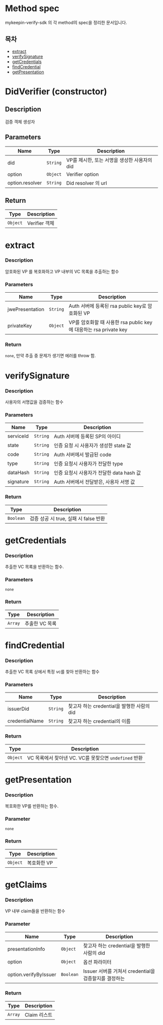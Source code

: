 # Method spec

mykeepin-verify-sdk 의 각 method의 spec을 정리한 문서입니다. 

## 목차
* [extract](#extract)
* [verifySignature](#verifySignature)
* [getCredentials](#getCredentials)
* [findCredential](#findCredential)
* [getPresentation](#getPresentation)

# DidVerifier (constructor)

## Description
검증 객체 생성자

## Parameters
| Name | Type | Description |
| --- | --- | --- |
| did | ```String``` | VP를 제시한, 또는 서명을 생성한 사용자의 did |
| option | ```Object``` | Verifier option |
| option.resolver | ```String``` | Did resolver 의 url |

## Return
| Type | Description |
| --- | --- |
| ```Object``` | Verifier 객체 |

# extract
### Description
암호화된 VP 를 복호화하고 VP 내부의 VC 목록을 추출하는 함수

### Parameters
| Name | Type | Description |
| --- | --- | --- |
| jwePresentation | ```String``` | Auth 서버에 등록된 rsa public key로 암호화된 VP |
| privateKey | ```Object``` | VP를 암호화할 때 사용한 rsa public key에 대응하는 rsa private key |

### Return
```none```, 만약 추출 중 문제가 생기면 에러를 throw 함.

# verifySignature
### Description
사용자의 서명값을 검증하는 함수

### Parameters
| Name | Type | Description |
| --- | --- | --- |
| serviceId | ```String``` | Auth 서버에 등록된 SP의 아이디 |
| state | ```String``` | 인증 요청 시 사용자가 생성한 state 값 |
| code | ```String``` | Auth 서버에서 발급된 code |
| type | ```String``` | 인증 요청시 사용자가 전달한 type |
| dataHash | ```String``` | 인증 요청시 사용자가 전달한 data hash 값 |
| signature | ```String``` | Auth 서버에서 전달받은, 사용자 서명 값

### Return
| Type | Description | 
| --- | --- |
| ```Boolean``` | 검증 성공 시 true, 실패 시 false 반환 |

# getCredentials
### Description
추출한 VC 목록을 반환하는 함수.  

### Parameters
```none```

### Return
| Type | Description |
| --- | --- |
| ```Array``` | 추출한 VC 목록

# findCredential
### Description
추출한 VC 목록 상에서 특정 vc를 찾아 반환하는 함수

### Parameters
| Name | Type | Description |
| --- | --- | --- |
| issuerDid | ```String``` | 찾고자 하는 credential을 발행한 사람의 did |
| credentialName | ```String``` | 찾고자 하는 credential의 이름 |

### Return
| Type | Description
| --- | --- |
| ```Object``` | VC 목록에서 찾아낸 VC. VC를 못찾으면 ```undefined``` 반환 |

# getPresentation
### Description
복호화한 VP를 반환하는 함수.  

### Parameter
```none```

### Return
| Type | Description |
| --- | --- |
| ```Object``` | 복호화한 VP |

# getClaims
### Description
VP 내부 claim들을 반환하는 함수

### Parameter
| Name | Type | Description |
| --- | --- | --- |
| presentationInfo | ```Object``` | 찾고자 하는 credential을 발행한 사람의 did |
| option | ```Object``` | 옵션 파라미터 |
| option.verifyByIssuer | ```Boolean``` | Issuer 서버를 거쳐서 credential을 검증할지를 결정하는 

### Return
| Type | Description |
| --- | --- |
| ```Array``` | Claim 리스트 |